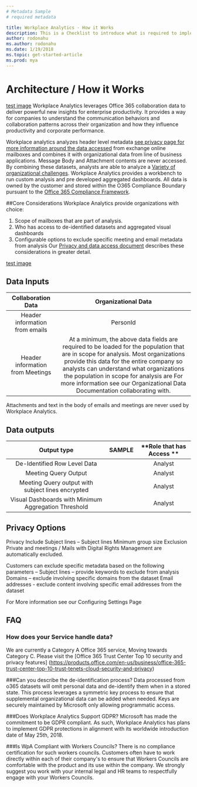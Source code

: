 ```yaml
---
# Metadata Sample
# required metadata

title: Workplace Analytics - How it Works
description: This is a Checklist to introduce what is required to implement Workplace Analytics for your Organization
author: rodonahu
ms.author: rodonahu
ms.date: 1/19/2018
ms.topic: get-started-article
ms.prod: mya
---
```


# Architecture / How it Works


[test image](~/Images/WpA/Overview/architecture.png)
Workplace Analytics leverages Office 365 collaboration data to deliver powerful new insights for enterprise productivity. It provides a way for companies to understand the communication behaviors and collaboration patterns across their organization and how they influence productivity and corporate performance.

Workplace analytics analyzes header level metadata [see privacy page for more information around the data accessed](Privacy-And-Data-Access.md) from exchange online mailboxes and combines it with organizational data from line of business applications. Message Body and Attachment contents are never accessed. By combining these datasets, analysts are able to analyze a [Variety of organizational challenges](http://insights.office.com). Workplace Analytics provides a workbench to run custom analysis and pre developed aggregated dashboards.  All data is owned by the customer and stored within the O365 Compliance Boundary pursuant to the [Office 365 Compliance Framework](http://go.microsoft.com/fwlink/p/?LinkId=615657).

##Core Considerations
Workplace Analytics provide organizations with choice:
1.	Scope of mailboxes that are part of analysis.
2.	Who has access to de-identified datasets and aggregated visual dashboards
3.	Configurable options to exclude specific meeting and email metadata from analysis
Our [Privacy and data access document](Privacy-And-Data-Access.md) describes these considerations in greater detail.



[test image](~/Images/WpA/Overview/FLOW.png)  
## Data Inputs
**Collaboration Data**|**Organizational Data**
:-----:|:-----:
Header information from emails|PersonId | Organization | ManagerId| Layer| Timezone|Level|Location| EffectiveDate
Header information from Meetings|At a minimum, the above data fields are required to be loaded for the population that are in scope for analysis. Most organizations provide this data for the entire company so analysts can understand what organizations the population in scope for analysis are For more information see our Organizational Data Documentation collaborating with.
Attachments and text in the body of emails and meetings are never used by Workplace Analytics.

## Data outputs

**Output type**|**SAMPLE**|**Role that has Access **
:-----:|:-----:|:-----:
De-Identified Row Level Data| |Analyst
Meeting Query Output| |Analyst
Meeting Query output with subject lines encrypted| |Analyst
Visual Dashboards with Minimum Aggregation Threshold | |Analyst

## Privacy Options
Privacy
Include Subject lines – Subject lines
Minimum group size
Exclusion
Private and meetings / Mails with Digital Rights Management are automatically excluded.

Customers can exclude specific metadata based on the following parameters –
Subject lines – provide keywords to exclude from analysis
Domains – exclude involving specific domains from the dataset
Email addresses - exclude content involving specific email addresses from the dataset

For More information see our Configuring Settings Page

## FAQ

### How does your Service handle data?
We are currently a Category A Office 365 service, Moving towards Category C. Please visit the [Office 365 Trust Center Top 10 security and privacy features] (https://products.office.com/en-us/business/office-365-trust-center-top-10-trust-tenets-cloud-security-and-privacy)

###Can you describe the de-identification process?
Data processed from o365 datasets will omit personal data and de-identify them when in a stored state. This process leverages a symmetric key process to ensure that supplemental organizational data can be added when needed. Keys are securely maintained by Microsoft only allowing programmatic access.

###Does Workplace Analytics Support GDPR?
Microsoft has made the commitment to be GDPR compliant. As such, Workplace Analytics has plans to implement GDPR protections in alignment with its worldwide introduction date of May 25th, 2018.

###Is WpA Compliant with Workers Councils?
There is no compliance certification for such workers councils.  Customers often have to work directly within each of their company's to ensure that Workers Councils are comfortable with the product and its use within the company.  We strongly suggest you work with your internal legal and HR teams to respectfully engage with your Workers Councils.
